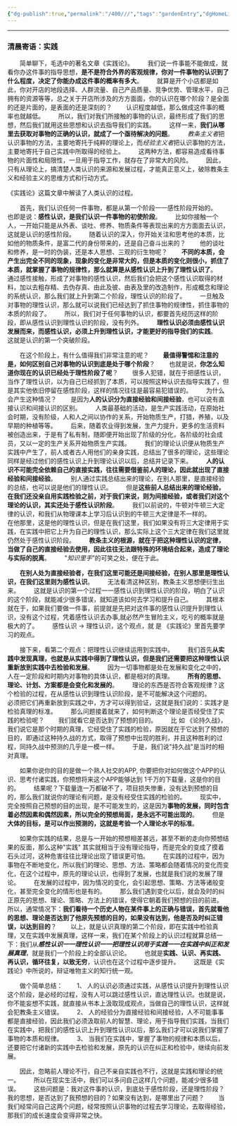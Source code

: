 ```yaml
---
{"dg-publish":true,"permalink":"/400///","tags":"gardenEntry","dgHomeLink":true,"dgPassFrontmatter":false}
---
```


---

### 清晨寄语：实践

‌‌‌　　简单聊下，毛选中的著名文章《实践论》。
‌‌‌　　我们说一件事能不能做成，就看你办这件事的指导思想，**是不是符合外界的客观规律，你对一件事物的认识到了什么程度，决定了你能办成这件事的概率有多大**。
‌‌‌　　就算是开个小店都是如此，你对开店的地段选择、人群流量、自己产品质量、竞争优势、管理水平，自己拥有的资源等等，总之关于开店所涉及的方方面面，你的认识在哪个阶段？是全面的还是片面的，是表面的还是深刻的？
‌‌‌　　认识程度越低，那么做成这件事的概率也就越低。
‌‌‌　　所以，我们对我们所接触的事物的认识，最终形成了我们的思想，然后我们就用这些思想和认识去指导我们的实践。
‌‌‌　　这样一来，**我们从哪里去获取对事物的正确的认识，就成了一个亟待解决的问题**。
‌‌‌　　*教条主义者*把认识事物的方法，主要地寄托于纯粹的理论上，而*经验主义者*把认识事物的方法，主要地寄托于自己实践中所取得的经验上。
‌‌‌　　这两种方法，都容易造成看待事物的片面性和局限性，一旦用于指导工作，就存在了非常大的风险。
‌‌‌　　因此，只有从理论上，搞清楚人类认识的来源和发展过程，才能真正意义上，破除教条主义和经验主义的思维方式和行动方式。

‌‌《实践论》这篇文章中解读了人类认识的过程。

‌‌‌　　首先，我们认识任何一件事物，都是从第一个阶段一一感性阶段开始的。
‌‌‌　　也即是说：**感性认识，是我们认识一件事物的初使阶段**。
‌‌‌　　比如你接触一个人，一开始只能是从外表、谈吐、修养、物质条件等表现出来的方方面面去认识，这就是认识的感性阶段。
‌‌‌　　随着认识的深入，你开始关注和思考他的本质，比如他的物质条件，是富二代的身份带来的，还是自己奋斗出来的？
‌‌‌　　他的谈吐和修养，是一时的伪装，还是本人思想、三观的衍生物呢？
‌‌‌　　**不同的本质，会产生出完全不同的现象，现象的变化是非常大的，但是本质的变化则很小，抓住了本质，就掌握了事物的规律性，那么就算是从感性认识上升到了理性认识了**。
‌‌‌　　通过感性接触，形成了对事物的感性认识，然后我们会把这个感性认识取得的材料，加以去粗存精、去伪存真、由此及彼、由表及里的改造制作，形成概念和理论的系统认识，那么我们就上升到第二个阶段，理性认识的阶段了。
‌‌‌　　一旦触及对事物的理性认识，那么就可以说我们已经达到了抓住事物的规律性，抓住事物的本质的阶段了。
‌‌‌　　所以，我们对于任何事物的认识，都要首先经历这样的阶段，即从感性认识到理性认识的阶段，没有列外。
‌‌‌　　**理性认识必须由感性认识发展而来，而感性认识，必须上升到理性认识，才能更好的指导我们的实践**。
‌‌‌　　这就是认识的第一个突破阶段。

‌‌‌　　在这个阶段上，有什么值得我们非常注意的呢？
‌‌‌　　**最值得警惕和注意的是，如何区别自己对事物的认识到底是处于哪个阶段**？
‌‌‌　　也就是说，**你怎么知道你现在的认识已经处于理性阶段了呢**？
‌‌‌　　很多人犯错，就在于把感性认识，当作了理性认识，以为自己已经抓到了本质，可以按照这种认识去指导实践了，但是其实他依旧停留在感性阶段，这样的情况往往是最容易犯错误的。
‌‌‌　　为什么会产生这种情况？
‌‌‌　　是因为**人的认识分为直接经验和间接经验**，也可以说有直接认识和间接认识的区别。
‌‌‌　　人类最基础的活动，是生产实践活动，在原始社会时期，没有阶级，人和人之间以协作的关系，开始物质生产，打猎，养殖，以及早期的种植等等。
‌‌‌　　后来，随着农业得到发展，生产力提升，更多的生活资料被创造出来，于是有了私有制，随即便开始出现了阶级的分化，各阶级的社会成员，又以一定的生产关系开始物质生产实践。
‌‌‌　　我们的理论认识便从物质生产实践中产生了，前人或者古人用他们的亲身实践，总结出了很多的理论，这些理论同样是经过他们的感性认识上升到理论认识以后，总结并记录下来。
‌‌‌　　**人的认识不可能完全依赖自己的直接实践，往往需要借鉴前人的理论，因此就出现了直接经验和间接经验**。
‌‌‌　　别人通过实践总结出来的理论，在别人那里，是直接经验的总结，也可以说是他们的理性认识。
‌‌‌　　但是**这些前人总结出来的理论经验，在我们还没亲自用实践检验之前，对于我们来说，则为间接经验，或者我们对这个理论的认识，其实还处于感性认识阶段**。
‌‌‌　　我们以前说的，牛顿对牛顿三大定律的认识，和我们从物理课本上学习后认识到的牛顿三大定律是不一样的。
‌‌‌　　在他那里，这是他的理性认识，但是在我们这里，我们如果没有将三大定律用于实践，在实践中把它上升为自己的理性认识，那么实际上这个三大定律在我们这里就仍然处于感性认识阶段。
‌‌‌　　**教条主义的根源，就在于把这种理性认识的定律，当做了自己的直接经验去使用，因此往往无法跟特殊的环境结合起来，造成了理论与实际的脱离**。
‌‌‌　　"*知识里手*”的可笑之处，便在于此。

‌‌‌　　**在别人处为直接经验者，在我们这里可能还是间接经验，在别人那里是理性认识，在我们这里则为感性认识**。
‌‌‌　　无法看清这种区别，教条主义思想便衍生出来。
‌‌‌　　这就是认识的第一个过程一一感性认识到理性认识的阶段，明白了认识的这个阶段，就能减少很多错误，就知道该如何去学习和提升自己。
‌‌‌　　其根本就在于，如果我们要做一件事，前提就是先把对这件事的感性认识提升到理性认识，没有这个过程，凭着感性认识去办事,就必然产生冒险主义，吃亏的概率就是极大的了。
‌‌‌　　感性认识 → 理性认识，这个观点，就 是 《实践论》里首先要学习的观点。

‌‌‌　　接下来，看第二个观点：把理性认识继续运用到实践中。
‌‌‌　　我们首先**从实践中发现真理，也就是从实践中得到了理性认识，但是我们还需要把这种理性认识重新放到实践中去检验和发展**。
‌‌‌　　因为一切事物都是处在发展和变化之中的，人在一定阶段和时期内对事物的具体认识，都是相对的真理。
‌‌‌　　**所有的思想、理论、计划、方案都是会变化和发展的**。
‌‌‌　　理论的东西是否符合客观规律？这个检验的过程，在从感性认识到理性认识阶段，是不可能解决这个问题的。
‌‌‌　　必须把它们再重新放到实践之中，方才可以得到验证，这就是我们说的：实践才是检验真理的标准。
‌‌‌　　那么问题接着就来了，如何判断这个理论是否经受住了实践的检验呢？
‌‌‌　　我们就看它是否达到了预想的目的。
‌‌‌　　比 如 《论持久战》，我们说它是那个时期的真理，它经受住了实践的检验，原因就在于它达到了预想的目的，即通过这种持久战的方式，取得了预想中出现的胜利，并且这种胜利的过程，同持久战中预测的几乎是一模一样。
‌‌‌　　于是，我们说"持久战"是当时的相对真理。

‌‌‌　　如果你说你的目的是做一个熟人社交的APP, 你要把你对如何做这个APP的认识、思考付诸实践，你预想将来这个APP能够达到 1千万的下载量，这是你的目的。
‌‌‌　　结果呢？下载量连一万都破不了，项目损失惨重，没有达到预想的目的，那么我们就说你的理论有问题，是没有经受住实践的检验的。
‌‌‌　　现实中，完全按照自己预想的目的出现，是不可能发生的，这是因为**事物的发展，同时包含着必然因素和偶然因素，所以完全的预想局面，是永远不可能出现的**。
‌‌‌　　但是**大体的目标，是可以作出预测的，这就是考验一个人理论水平的标准**。

‌‌‌　　如果你实践的结果，总是与一开始的预想相差甚远，甚至不断的走向你预想结果的反面，那么这种"实践" 其实就相当于没有理论指导，而是完全的变成了摸着石头过河，这种危害往往比理论出现了错误更可怕。
‌‌‌　　在实践的过程中，因为事物在不断地变化，所以我们的理论、思想、方法、策略都会随着情况的变化而变化，在这个过程中，原先的理论认识，也得到了发展，也就是我们说的发展了理论。
‌‌‌　　在发展的过程中，因为情况的变化，会引起思想、策略、方法等诸般变化，甚至完全变化的情形也是有的。
‌‌‌　　那么我们遇到变化以后，就会及时的纠正原先的思想、理论、策略、方法上的错误，使得它朝着我们预想的目的前进。
‌‌‌　　所以，通常情况下：**我们看待一个历史人物在某件事上的正确与错误，首先就看他的思想、理论是否达到了他原先预想的目的，如果没有达到，他是否及时纠正错误，以达到目的**？
‌‌‌　　以上，就是认识真理的第二个阶段，即在实践中检验真理，又在实践中发展真理，这样一来，我们在某个阶段上的认识过程就算总结一下：我们从***感性认识一一理性认识一一把理性认识用于实践一一在实践中纠正和发展真理***，就是我们一个阶段上的全部认识论。
‌‌‌　　也就是**实践、认识、再实践、再认识，循环往复，以致无穷**，认识也在这个过程中逐步提升。
‌‌‌　　这既是《实践论》中所说的，辩证唯物主义的知行统一观。

‌‌‌　　做个简单总结：
‌‌‌　　1、 人的认识必须通过实践，从感性认识提升到理性认识这个阶段，是必经的过程，没有人可以跳过感性认识，直达理性认识。也就是说，你不能妄想不实践，就直接从书本上汲取现成观点，当做自己的理性认识，这样就会犯教条主义错误。
‌‌‌　　2、 人的经验分为直接经验和间接经验，人不可能事事都是直接经验，因此我们必须汲取前人的智慧、理论，用于指导我们实践，当我们在实践中，把我们的感性认识上升到理性认识以后，那么我们才可以说我们掌握了事物的本质和规律。
‌‌‌　　3、 当我们在实践中，掌握了事物的规律和本质以后，还要把它付诸新的实践中去检验和发展，原先的认识在纠正和检验中，继续向前发展。

‌‌‌　　因此，忽略前人理论不行，自己不亲自实践也不行，这就是实践和理论的统一。
‌‌‌　　所以在现实生活中，我们可以多问自己这样几个问题，能减少很多错误。
‌‌‌　　这些问题是：我对这件事的认识，到底处于感性阶段，还是理性阶段？
‌‌‌　　我的思想，是否达到了我预想的目的？如果没有达到，是哪里出了问题？
‌‌‌　　当我们经常问自己这两个问题，经常按照认识事物的过程去学习理论，去取得经验，那我们的成长速度会变得非常之快。
‌‌‌　　